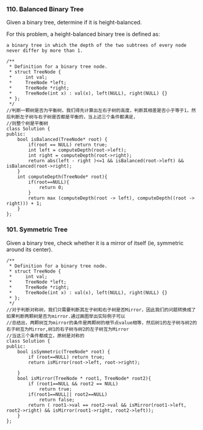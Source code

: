 ### 110. Balanced Binary Tree

Given a binary tree, determine if it is height-balanced.

For this problem, a height-balanced binary tree is defined as:

    a binary tree in which the depth of the two subtrees of every node never differ by more than 1.
```
/**
 * Definition for a binary tree node.
 * struct TreeNode {
 *     int val;
 *     TreeNode *left;
 *     TreeNode *right;
 *     TreeNode(int x) : val(x), left(NULL), right(NULL) {}
 * };
 */
//判断一颗树是否为平衡树，我们得先计算出左右子树的高度，判断其相差是否小于等于1，然后判断左子树与右子树是否都是平衡的，当上述三个条件都满足，
//则整个树是平衡树
class Solution {
public:
    bool isBalanced(TreeNode* root) {
        if(root == NULL) return true;
        int left = computeDepth(root->left);
        int right = computeDepth(root->right);
        return abs(left - right )<=1 && isBalanced(root->left) && isBalanced(root->right);
    }
    int computeDepth(TreeNode* root){
        if(root==NULL){
            return 0;
        }
        return max (computeDepth(root -> left), computeDepth((root -> right))) + 1;
    }
};

```

### 101. Symmetric Tree

Given a binary tree, check whether it is a mirror of itself (ie, symmetric around its center).

```
/**
 * Definition for a binary tree node.
 * struct TreeNode {
 *     int val;
 *     TreeNode *left;
 *     TreeNode *right;
 *     TreeNode(int x) : val(x), left(NULL), right(NULL) {}
 * };
 */
//对于判断对称树，我们只需要判断其左子树和右子树是否Mirror，因此我们的问题转换成了如果判断两颗树是否为mirror.通过画图举出实际例子可以
//总结出，两颗树互为mirror的条件是两颗树的根节点value相等，然后树1的左子树与树2的右子树互为Mirror,树1的右子树与树2的左子树互为Mirror
//当这三个条件都成立，原树是对称的
class Solution {
public:
    bool isSymmetric(TreeNode* root) {
        if (root==NULL) return true;
        return isMirror(root->left, root->right);
        
    }
    bool isMirror(TreeNode * root1, TreeNode* root2){
        if (root1==NULL && root2 == NULL)
            return true;
        if(root1==NULL|| root2==NULL)
            return false;
        return ( root1->val == root2->val && isMirror(root1->left, root2->right) && isMirror(root1->right, root2->left));
    }
};
```



